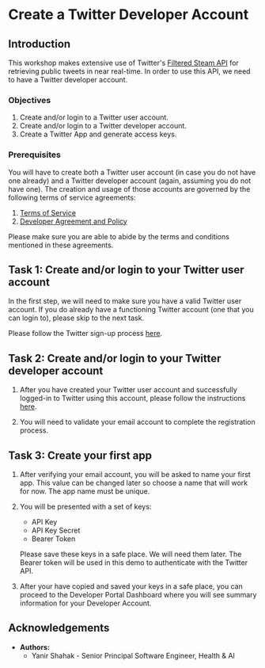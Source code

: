 # Create a Twitter Developer Account

## Introduction

This workshop makes extensive use of Twitter's [Filtered Steam API](https://developer.twitter.com/en/docs/twitter-api/tweets/filtered-stream/introduction) for retrieving public tweets in near real-time. In order to use this API, we need to have a Twitter developer account.

### Objectives

1. Create and/or login to a Twitter user account.
2. Create and/or login to a Twitter developer account.
3. Create a Twitter App and generate access keys.

### Prerequisites

You will have to create both a Twitter user account (in case you do not have one already) and a Twitter developer account (again, assuming you do not have one). The creation and usage of those accounts are governed by the following terms of service agreements:

1. [Terms of Service](https://twitter.com/en/tos)
2. [Developer Agreement and Policy](https://developer.twitter.com/en/developer-terms/agreement-and-policy)

Please make sure you are able to abide by the terms and conditions mentioned in these agreements.

## Task 1: Create and/or login to your Twitter user account

In the first step, we will need to make sure you have a valid Twitter user account. If you do already have a functioning Twitter account (one that you can login to), please skip to the next task.

Please follow the Twitter sign-up process [here](https://twitter.com/i/flow/signup).

## Task 2: Create and/or login to your Twitter developer account

1. After you have created your Twitter user account and successfully logged-in to Twitter using this account, please follow the instructions [here](https://developer.twitter.com/en/portal/petition/essential/basic-info).

2. You will need to validate your email account to complete the registration process.

## Task 3: Create your first app

1. After verifying your email account, you will be asked to name your first app. This value can be changed later so choose a name that will work for now. The app name must be unique.
2. You will be presented with a set of keys:
   * API Key
   * API Key Secret
   * Bearer Token

   Please save these keys in a safe place. We will need them later.
	 The Bearer token will be used in this demo to authenticate with the Twitter API.
3. After your have copied and saved your keys in a safe place, you can proceed to the Developer Portal Dashboard where you will see summary information for your Developer Account.

## Acknowledgements

* **Authors:**
	* Yanir Shahak - Senior Principal Software Engineer, Health & AI